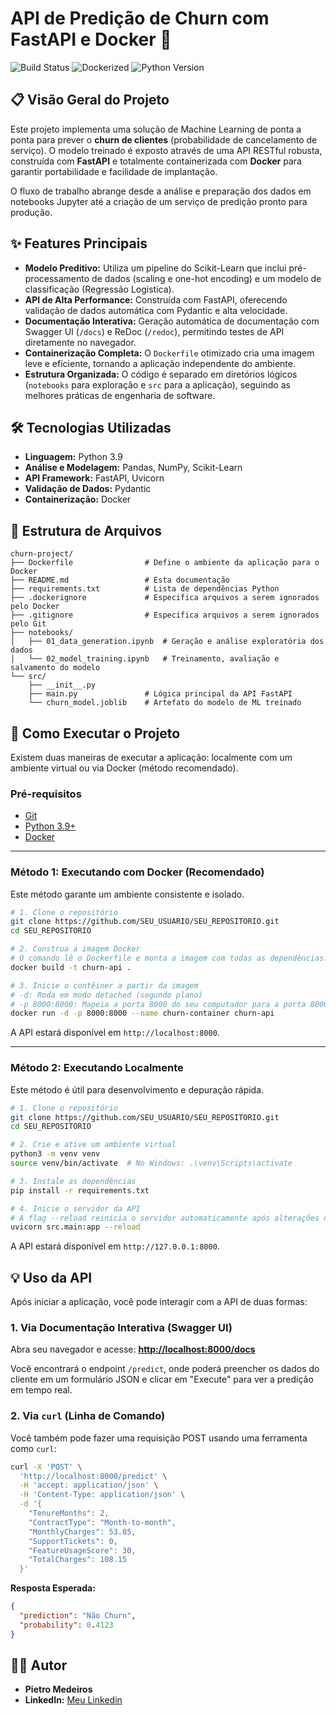 # API de Predição de Churn com FastAPI e Docker 🚀

![Build Status](https://img.shields.io/badge/build-passing-brightgreen)
![Dockerized](https://img.shields.io/badge/docker-ready-blue?logo=docker)
![Python Version](https://img.shields.io/badge/python-3.9-blue)


## 📋 Visão Geral do Projeto

Este projeto implementa uma solução de Machine Learning de ponta a ponta para prever o **churn de clientes** (probabilidade de cancelamento de serviço). O modelo treinado é exposto através de uma API RESTful robusta, construída com **FastAPI** e totalmente containerizada com **Docker** para garantir portabilidade e facilidade de implantação.

O fluxo de trabalho abrange desde a análise e preparação dos dados em notebooks Jupyter até a criação de um serviço de predição pronto para produção.

## ✨ Features Principais

-   **Modelo Preditivo:** Utiliza um pipeline do Scikit-Learn que inclui pré-processamento de dados (scaling e one-hot encoding) e um modelo de classificação (Regressão Logística).
-   **API de Alta Performance:** Construída com FastAPI, oferecendo validação de dados automática com Pydantic e alta velocidade.
-   **Documentação Interativa:** Geração automática de documentação com Swagger UI (`/docs`) e ReDoc (`/redoc`), permitindo testes de API diretamente no navegador.
-   **Containerização Completa:** O `Dockerfile` otimizado cria uma imagem leve e eficiente, tornando a aplicação independente do ambiente.
-   **Estrutura Organizada:** O código é separado em diretórios lógicos (`notebooks` para exploração e `src` para a aplicação), seguindo as melhores práticas de engenharia de software.

## 🛠️ Tecnologias Utilizadas

-   **Linguagem:** Python 3.9
-   **Análise e Modelagem:** Pandas, NumPy, Scikit-Learn
-   **API Framework:** FastAPI, Uvicorn
-   **Validação de Dados:** Pydantic
-   **Containerização:** Docker

## 📂 Estrutura de Arquivos

```
churn-project/
├── Dockerfile                # Define o ambiente da aplicação para o Docker
├── README.md                 # Esta documentação
├── requirements.txt          # Lista de dependências Python
├── .dockerignore             # Especifica arquivos a serem ignorados pelo Docker
├── .gitignore                # Especifica arquivos a serem ignorados pelo Git
├── notebooks/
│   ├── 01_data_generation.ipynb  # Geração e análise exploratória dos dados
│   └── 02_model_training.ipynb   # Treinamento, avaliação e salvamento do modelo
└── src/
    ├── __init__.py
    ├── main.py               # Lógica principal da API FastAPI
    └── churn_model.joblib    # Artefato do modelo de ML treinado
```

## 🚀 Como Executar o Projeto

Existem duas maneiras de executar a aplicação: localmente com um ambiente virtual ou via Docker (método recomendado).

### Pré-requisitos

-   [Git](https://git-scm.com/)
-   [Python 3.9+](https://www.python.org/)
-   [Docker](https://www.docker.com/get-started)

---

### Método 1: Executando com Docker (Recomendado)

Este método garante um ambiente consistente e isolado.

```bash
# 1. Clone o repositório
git clone https://github.com/SEU_USUARIO/SEU_REPOSITORIO.git
cd SEU_REPOSITORIO

# 2. Construa a imagem Docker
# O comando lê o Dockerfile e monta a imagem com todas as dependências.
docker build -t churn-api .

# 3. Inicie o contêiner a partir da imagem
# -d: Roda em modo detached (segundo plano)
# -p 8000:8000: Mapeia a porta 8000 do seu computador para a porta 8000 do contêiner
docker run -d -p 8000:8000 --name churn-container churn-api
```

A API estará disponível em `http://localhost:8000`.

---

### Método 2: Executando Localmente

Este método é útil para desenvolvimento e depuração rápida.

```bash
# 1. Clone o repositório
git clone https://github.com/SEU_USUARIO/SEU_REPOSITORIO.git
cd SEU_REPOSITORIO

# 2. Crie e ative um ambiente virtual
python3 -m venv venv
source venv/bin/activate  # No Windows: .\venv\Scripts\activate

# 3. Instale as dependências
pip install -r requirements.txt

# 4. Inicie o servidor da API
# A flag --reload reinicia o servidor automaticamente após alterações no código.
uvicorn src.main:app --reload
```

A API estará disponível em `http://127.0.0.1:8000`.

## 💡 Uso da API

Após iniciar a aplicação, você pode interagir com a API de duas formas:

### 1. Via Documentação Interativa (Swagger UI)

Abra seu navegador e acesse:
[**http://localhost:8000/docs**](http://localhost:8000/docs)

Você encontrará o endpoint `/predict`, onde poderá preencher os dados do cliente em um formulário JSON e clicar em "Execute" para ver a predição em tempo real.

### 2. Via `curl` (Linha de Comando)

Você também pode fazer uma requisição POST usando uma ferramenta como `curl`:

```bash
curl -X 'POST' \
  'http://localhost:8000/predict' \
  -H 'accept: application/json' \
  -H 'Content-Type: application/json' \
  -d '{
    "TenureMonths": 2,
    "ContractType": "Month-to-month",
    "MonthlyCharges": 53.85,
    "SupportTickets": 0,
    "FeatureUsageScore": 30,
    "TotalCharges": 108.15
  }'
```

**Resposta Esperada:**

```json
{
  "prediction": "Não Churn",
  "probability": 0.4123
}
```

## 👨‍💻 Autor

-   **Pietro Medeiros**
-   **LinkedIn:** [Meu Linkedin](https://www.linkedin.com/in/pietro-medeiros-770bba162/)
